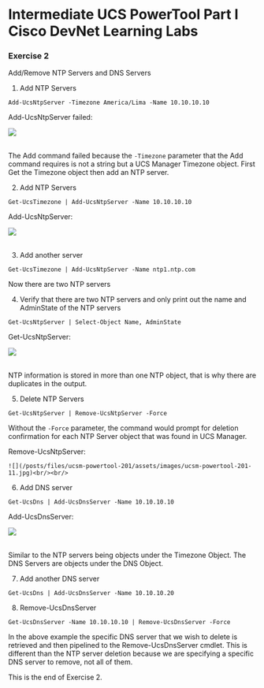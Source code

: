 # Intermediate UCS PowerTool Part I Cisco DevNet Learning Labs

### Exercise 2
Add/Remove NTP Servers and DNS Servers

  1. Add NTP Servers

  `Add-UcsNtpServer -Timezone America/Lima -Name 10.10.10.10`

  Add-UcsNtpServer failed:

  ![](/posts/files/ucsm-powertool-201/assets/images/ucsm-powertool-201-08.jpg)<br/><br/>

  The Add command failed because the `-Timezone` parameter that the Add command requires is not a string but a UCS Manager Timezone object. First Get the Timezone object then add an NTP server.

  2. Add NTP Servers

  `Get-UcsTimezone | Add-UcsNtpServer -Name 10.10.10.10`

  Add-UcsNtpServer:

  ![](/posts/files/ucsm-powertool-201/assets/images/ucsm-powertool-201-09.jpg)<br/><br/>

  3. Add another server

  `Get-UcsTimezone | Add-UcsNtpServer -Name ntp1.ntp.com`

  Now there are two NTP servers

  4. Verify that there are two NTP servers and only print out the name and AdminState of the NTP servers

  `Get-UcsNtpServer | Select-Object Name, AdminState`

  Get-UcsNtpServer:

  ![](/posts/files/ucsm-powertool-201/assets/images/ucsm-powertool-201-10.jpg)<br/><br/>

  NTP information is stored in more than one NTP object, that is why there are duplicates in the output.

  5. Delete NTP Servers

  `Get-UcsNtpServer | Remove-UcsNtpServer -Force`

  Without the `-Force` parameter, the command would prompt for deletion confirmation for each NTP Server object that was found in UCS Manager.

  Remove-UcsNtpServer:

    ![](/posts/files/ucsm-powertool-201/assets/images/ucsm-powertool-201-11.jpg)<br/><br/>

  6. Add DNS server

  `Get-UcsDns | Add-UcsDnsServer -Name 10.10.10.10`

  Add-UcsDnsServer:

  ![](/posts/files/ucsm-powertool-201/assets/images/ucsm-powertool-201-12.jpg)<br/><br/>

  Similar to the NTP servers being objects under the Timezone Object.  The DNS Servers are objects under the DNS Object.

  7. Add another DNS server

  `Get-UcsDns | Add-UcsDnsServer -Name 10.10.10.20`

  8. Remove-UcsDnsServer

  `Get-UcsDnsServer -Name 10.10.10.10 | Remove-UcsDnsServer -Force`

  In the above example the specific DNS server that we wish to delete is retrieved and then pipelined to the Remove-UcsDnsServer cmdlet.  This is different than the NTP server deletion because we are specifying a specific DNS server to remove, not all of them.

  This is the end of Exercise 2.
